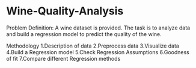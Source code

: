 # Wine-Quality-Analysis

Problem Definition:
A wine dataset is provided. The task is to analyze data and build a regression model to predict the quality of the wine.

Methodology
1.Description of data
2.Preprocess data
3.Visualize data
4.Build a Regression model
5.Check Regression Assumptions
6.Goodness of fit
7.Compare different Regression methods
